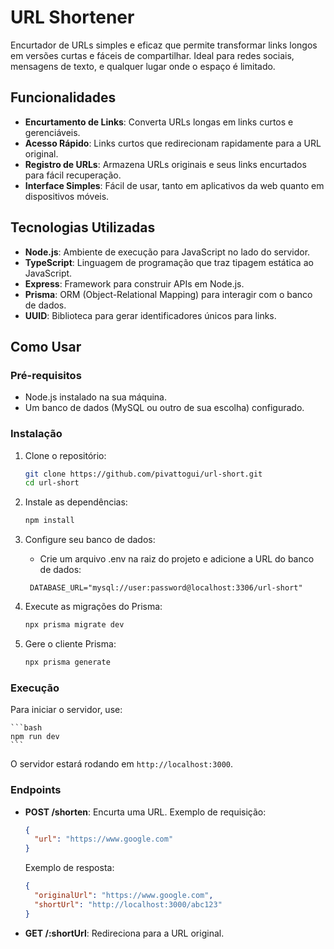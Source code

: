 # URL Shortener

Encurtador de URLs simples e eficaz que permite transformar links longos em versões curtas e fáceis de compartilhar. Ideal para redes sociais, mensagens de texto, e qualquer lugar onde o espaço é limitado.

## Funcionalidades

- **Encurtamento de Links**: Converta URLs longas em links curtos e gerenciáveis.
- **Acesso Rápido**: Links curtos que redirecionam rapidamente para a URL original.
- **Registro de URLs**: Armazena URLs originais e seus links encurtados para fácil recuperação.
- **Interface Simples**: Fácil de usar, tanto em aplicativos da web quanto em dispositivos móveis.

## Tecnologias Utilizadas

- **Node.js**: Ambiente de execução para JavaScript no lado do servidor.
- **TypeScript**: Linguagem de programação que traz tipagem estática ao JavaScript.
- **Express**: Framework para construir APIs em Node.js.
- **Prisma**: ORM (Object-Relational Mapping) para interagir com o banco de dados.
- **UUID**: Biblioteca para gerar identificadores únicos para links.

## Como Usar

### Pré-requisitos

- Node.js instalado na sua máquina.
- Um banco de dados (MySQL ou outro de sua escolha) configurado.

### Instalação

1. Clone o repositório:

   ```bash
   git clone https://github.com/pivattogui/url-short.git
   cd url-short
   ```

2. Instale as dependências:

   ```bash
   npm install
   ```

3. Configure seu banco de dados:

   - Crie um arquivo .env na raiz do projeto e adicione a URL do banco de dados:

   ```env
    DATABASE_URL="mysql://user:password@localhost:3306/url-short"
   ```

4. Execute as migrações do Prisma:

   ```bash
   npx prisma migrate dev
   ```

5. Gere o cliente Prisma:
   ```bash
   npx prisma generate
   ```

### Execução

Para iniciar o servidor, use:

    ```bash
    npm run dev
    ```

O servidor estará rodando em `http://localhost:3000`.

### Endpoints

- **POST /shorten**: Encurta uma URL.
  Exemplo de requisição:

  ```json
  {
    "url": "https://www.google.com"
  }
  ```

  Exemplo de resposta:

  ```json
  {
    "originalUrl": "https://www.google.com",
    "shortUrl": "http://localhost:3000/abc123"
  }
  ```

- **GET /:shortUrl**: Redireciona para a URL original.
